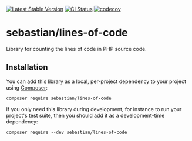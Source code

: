[![Latest Stable Version](https://poser.pugx.org/sebastian/lines-of-code/v/stable.png)](https://packagist.org/packages/sebastian/lines-of-code)
[![CI Status](https://github.com/sebastianbergmann/lines-of-code/workflows/CI/badge.svg)](https://github.com/sebastianbergmann/lines-of-code/actions)
[![codecov](https://codecov.io/gh/sebastianbergmann/lines-of-code/branch/main/graph/badge.svg)](https://codecov.io/gh/sebastianbergmann/lines-of-code)

# sebastian/lines-of-code

Library for counting the lines of code in PHP source code.

## Installation

You can add this library as a local, per-project dependency to your project using [Composer](https://getcomposer.org/):

```
composer require sebastian/lines-of-code
```

If you only need this library during development, for instance to run your project's test suite, then you should add it as a development-time dependency:

```
composer require --dev sebastian/lines-of-code
```
